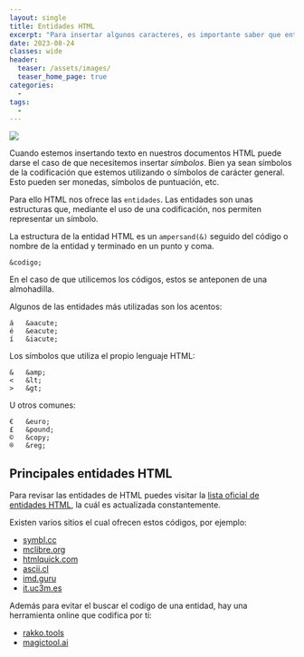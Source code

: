 ```yaml
---
layout: single
title: Entidades HTML
excerpt: "Para insertar algunos caracteres, es importante saber que entidad debemos de insertar y como está conformada cada entidad que se pueda utilizar en este tipo de documentos."
date: 2023-08-24
classes: wide
header:
  teaser: /assets/images/
  teaser_home_page: true
categories:
  - 
tags:
  - 
---
```


![](/assets/images/)

Cuando estemos insertando texto en nuestros documentos HTML puede darse el caso de que necesitemos insertar *símbolos*. Bien ya sean símbolos de la codificación que estemos utilizando o símbolos de carácter general. Esto pueden ser monedas, símbolos de puntuación, etc.

Para ello HTML nos ofrece las `entidades`. Las entidades son unas estructuras que, mediante el uso de una codificación, nos permiten representar un símbolo.

La estructura de la entidad HTML es un `ampersand(&)` seguido del código o nombre de la entidad y terminado en un punto y coma.

```
&codigo;
```

En el caso de que utilicemos los códigos, estos se anteponen de una almohadilla.

Algunos de las entidades más utilizadas son los acentos:

```
á	&aacute;
é	&eacute;
í	&iacute;
```

Los símbolos que utiliza el propio lenguaje HTML:

```
&	&amp;
<	&lt;
>	&gt;
```

U otros comunes:

```
€	&euro;
£	&pound;
©	&copy;
®	&reg;
```

## Principales entidades HTML

Para revisar las entidades de HTML puedes visitar la [lista oficial de entidades HTML](https://html.spec.whatwg.org/multipage/named-characters.html#named-character-references), la cuál es actualizada constantemente.

Existen varios sitios el cual ofrecen estos códigos, por ejemplo:

* [symbl.cc](https://symbl.cc/es/html-entities/)
* [mclibre.org](https://www.mclibre.org/consultar/htmlcss/html/html-entidades-caracter.html)
* [htmlquick.com](https://www.htmlquick.com/es/reference/character-entity-reference.html)
* [ascii.cl](https://ascii.cl/es/codigos-html.htm)
* [imd.guru](https://www.imd.guru/sistemas/html/html-entidades-utiles.html)
* [it.uc3m.es](http://www.it.uc3m.es/~amillares/Module4/entidades.html)

Además para evitar el buscar el codigo de una entidad, hay una herramienta online que codifica por tí:

* [rakko.tools](https://es.rakko.tools/tools/21/)
* [magictool.ai](https://magictool.ai/tool/html-decoder-encoder/es/)